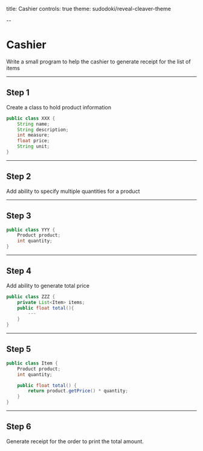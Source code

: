 title: Cashier
controls: true
theme: sudodoki/reveal-cleaver-theme

--

# Cashier

Write a small program to help the cashier to generate receipt for the list of items

---

## Step 1

Create a class to hold product information

```java
public class XXX {
    String name;
    String description;
    int measure;
    float price;
    String unit;
}
```

---

## Step 2

Add ability to specify multiple quantities for a product

---

## Step 3

```java
public class YYY {
    Product product;
    int quantity;
}
```

---

## Step 4

Add ability to generate total price

```java
public class ZZZ {
    private List<Item> items;
    public float total(){
        ---
    }
}
```

---

## Step 5

```java
public class Item {
    Product product;
    int quantity;

    public float total() {
        return product.getPrice() * quantity;
    }
}
```


---

## Step 6

Generate receipt for the order to print the total amount.
